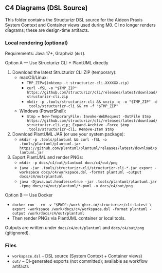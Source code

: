 ## C4 Diagrams (DSL Source)

This folder contains the Structurizr DSL source for the Aideon Praxis System Context and Container
views used during M0. CI no longer renders diagrams; these are design-time artifacts.

### Local rendering (optional)

Requirements: Java 17+, Graphviz (`dot`).

Option A — Use Structurizr CLI + PlantUML directly

1. Download the latest Structurizr CLI ZIP (temporary):
   - macOS/Linux:
     - `TMP_ZIP=$(mktemp -t structurizr-cli.XXXXXX.zip)`
     - `curl -fSL -o "$TMP_ZIP" https://github.com/structurizr/cli/releases/latest/download/structurizr-cli.zip`
     - `mkdir -p .tools/structurizr-cli && unzip -q -o "$TMP_ZIP" -d .tools/structurizr-cli && rm -f "$TMP_ZIP"`
   - Windows (PowerShell):
     - `$tmp = New-TemporaryFile; Invoke-WebRequest -OutFile $tmp https://github.com/structurizr/cli/releases/latest/download/structurizr-cli.zip; Expand-Archive -Force $tmp .tools/structurizr-cli; Remove-Item $tmp`
2. Download PlantUML JAR (or use your system package):
   - `mkdir -p .tools/plantuml && curl -fSL -o .tools/plantuml/plantuml.jar https://github.com/plantuml/plantuml/releases/latest/download/plantuml.jar`
3. Export PlantUML and render PNGs:
   - `mkdir -p docs/c4/out/plantuml docs/c4/out/png`
   - `java -jar .tools/structurizr-cli/structurizr-cli-*.jar export -workspace docs/c4/workspace.dsl -format plantuml -output docs/c4/out/plantuml`
   - `java -Djava.awt.headless=true -jar .tools/plantuml/plantuml.jar -tpng docs/c4/out/plantuml/*.puml -o docs/c4/out/png`

Option B — Use Docker

- `docker run --rm -v "$PWD":/work ghcr.io/structurizr/cli:latest \
export -workspace /work/docs/c4/workspace.dsl -format plantuml -output /work/docs/c4/out/plantuml`
- Then render PNGs via PlantUML container or local tools.

Outputs are written under `docs/c4/out/plantuml` and `docs/c4/out/png` (gitignored).

### Files

- `workspace.dsl` – DSL source (System Context + Container views)
- `out/` – CI-generated exports (not committed); available as workflow artifacts

